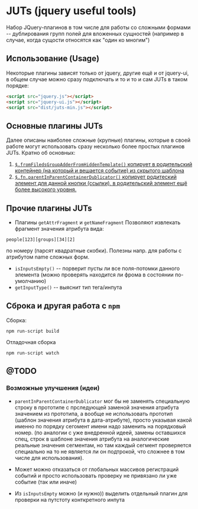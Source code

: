 # JUTs (jquery useful tools)

Набор JQuery-плагинов в том числе для работы со сложными формами --
дублирования групп полей для вложенных сущностей (например в случае,
когда сущости относятся как "один ко многим")

## Использование (Usage)

Некоторые плагины зависят только от jquery, другие ещё и от jquery-ui, 
в общем случае можно сразу подключать и то и то и сам JUTs в таком порядке:

```html
<script src="jquery.js"></script> 
<script src="jquery-ui.js"></script> 
<script src="dist/juts-min.js"></script> 
```

## Основные плагины JUTs

Далее описаны наиболее сложные (крупные) плагины, которые в своей работе могут использовать 
сразу несколько более простых плагинов JUTs.
Кратно об основных:
1. [`$.fromFiledsGroupAdderFromHiddenTemplate()`  копирует в родительский контейнер 
(на который и вешается событие) из скрытого шаблона](docs/fromFiledsGroupAdderFromHiddenTemplate.md)
2. [`$.fn.parentInParentContainerDublicator()`  копирует родитеский элемент для данной кнопки (ссылки), 
в родительский элемент ещё более высокого уровня.](docs/parentInParentContainerDublicator.md)


## Прочие плагины JUTs

* Плагины `getAttrFragment` и `getNameFragment` 
Позволяют извлекать фрагмент значения атрибута вида:
```
people[123][groups][34][2]
```
 по номеру (парсят квадратные скобки). Полезны напр. для работы с атрибутом name сложных форм.

* `isInputsEmpty()` -- порверит пусты ли все поля-потомки данного элемента (можно проверять находится ли фрома  в состоянии по-умолчанию)
* `getInputType()`  -- выяснит тип тега/инпута 


## Сброка и другая работа с `npm`

Сборка:
```shell
npm run-script build
```
Отладочная сборка
```shell
npm run-script watch
```

## @TODO 


### Возможные улучшения (идеи)

* `parentInParentContainerDublicator` мог бы не заменять специальную строку в прототипе с прследующей заменой значения
атрибута значением из прототипа, 
а вообще не использовать прототип (шаблон значения атрибута в дата-атрибуте), просто указывая какой именно по порядку сегомент имени надо заменить на порядковый номер.
(по аналогии с уже внедренной идеей, замены оставшихся спец,
 строк в шаблоне значения атрибута на аналогические реальные значения сегментам, но там 
каждый сегмент проверяется специально на то не является ли он подтрокой, что сложнее в том числе для использования). 

* Может можно отказаться от глобальных массивов регистраций событий 
 и просто использовать проверку не привязано ли уже событие (так или иначе)

* Из `isInputsEmpty`  можно (и нужно)) выделить отдельный плагин для проверки на путстоту конткретного инпута

